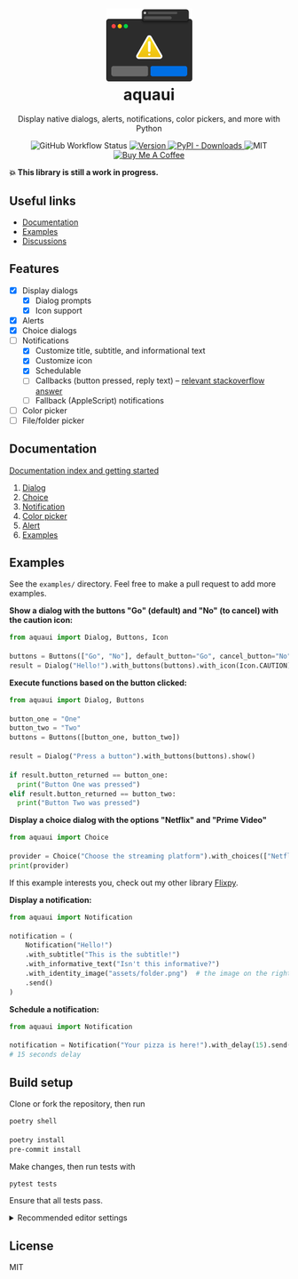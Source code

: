 <h1 align="center">
  <img src="https://raw.githubusercontent.com/ninest/aquaui/master/assets/icon.svg" width=155>
  <br>
  aquaui
</h1>

<p align="center">
Display native dialogs, alerts, notifications, color pickers, and more with Python
</p>

<p align="center">
  <img alt="GitHub Workflow Status" src="https://img.shields.io/github/workflow/status/ninest/aquaui/Run%20tests?style=flat-square">

  <a href="https://pypi.org/project/aquaui/">
    <img src="https://img.shields.io/pypi/v/aquaui?color=blue&style=flat-square" alt="Version" />
  </a>
  <a href="https://pypi.org/project/aquaui/">
    <img alt="PyPI - Downloads" src="https://img.shields.io/pypi/dm/aquaui?color=red&style=flat-square" />
  </a>

  <img src="https://img.shields.io/github/license/ninest/aquaui?style=flat-square" alt="MIT" />

  <a href="https://www.buymeacoffee.com/ninest">
    <img src="https://img.shields.io/badge/Donate-Buy%20Me%20A%20Coffee-orange.svg?style=flat-square" alt="Buy Me A Coffee">
  </a>
</p>

**💥 This library is still a work in progress.**

## Useful links

- [Documentation](https://github.com/ninest/aquaui/tree/master/docs)
- [Examples](https://github.com/ninest/aquaui#examples)
- [Discussions](https://github.com/ninest/aquaui/discussions)

## Features

- [x] Display dialogs
  - [x] Dialog prompts
  - [x] Icon support
- [x] Alerts
- [x] Choice dialogs
- [ ] Notifications
  - [x] Customize title, subtitle, and informational text
  - [x] Customize icon
  - [x] Schedulable
  - [ ] Callbacks (button pressed, reply text) – [relevant stackoverflow answer](https://stackoverflow.com/a/62248246/8677167)
  - [ ] Fallback (AppleScript) notifications
- [ ] Color picker
- [ ] File/folder picker

## Documentation

[Documentation index and getting started](https://github.com/ninest/aquaui/tree/master/docs)

1. [Dialog](https://github.com/ninest/aquaui/blob/master/assets/1-dialog.md)
2. [Choice](https://github.com/ninest/aquaui/blob/master/assets/2-choice.md)
3. [Notification](https://github.com/ninest/aquaui/blob/master/assets/3-notification.md)
4. [Color picker](https://github.com/ninest/aquaui/blob/master/assets/4-color_picker.md)
5. [Alert](https://github.com/ninest/aquaui/blob/master/assets/5-alert.md)
6. [Examples](https://github.com/ninest/aquaui#examples)

## Examples

See the `examples/` directory. Feel free to make a pull request to add more examples.

**Show a dialog with the buttons "Go" (default) and "No" (to cancel) with the caution icon:**

```py
from aquaui import Dialog, Buttons, Icon

buttons = Buttons(["Go", "No"], default_button="Go", cancel_button="No")
result = Dialog("Hello!").with_buttons(buttons).with_icon(Icon.CAUTION).show()
```

**Execute functions based on the button clicked:**

```py
from aquaui import Dialog, Buttons

button_one = "One"
button_two = "Two"
buttons = Buttons([button_one, button_two])

result = Dialog("Press a button").with_buttons(buttons).show()

if result.button_returned == button_one:
  print("Button One was pressed")
elif result.button_returned == button_two:
  print("Button Two was pressed")
```

**Display a choice dialog with the options "Netflix" and "Prime Video"**

```py
from aquaui import Choice

provider = Choice("Choose the streaming platform").with_choices(["Netflix", "Prime Video"]).show()
print(provider)
```

If this example interests you, check out my other library [Flixpy](https://github.com/ninest/flixpy).

**Display a notification:**

```py
from aquaui import Notification

notification = (
    Notification("Hello!")
    .with_subtitle("This is the subtitle!")
    .with_informative_text("Isn't this informative?")
    .with_identity_image("assets/folder.png")  # the image on the right of the notification
    .send()
)
```

**Schedule a notification:**

```py
from aquaui import Notification

notification = Notification("Your pizza is here!").with_delay(15).send()
# 15 seconds delay
```

## Build setup

Clone or fork the repository, then run

```bash
poetry shell

poetry install
pre-commit install
```

Make changes, then run tests with

```bash
pytest tests
```

Ensure that all tests pass.

<details>
<summary>
Recommended editor settings
</summary>

```json
{
  "python.formatting.provider": "black",
  "editor.formatOnSave": true,
  "[python]": {
    "editor.insertSpaces": true,
    "editor.detectIndentation": false,
    "editor.tabSize": 4
  },
  "python.linting.enabled": true,
  "python.linting.flake8Enabled": true,
  "python.linting.pylintEnabled": false,
  "python.pythonPath": "/Users/yourusername/.../aquaui-UIHDsdfS-py3.7"
}
```

</details>

## License

MIT
